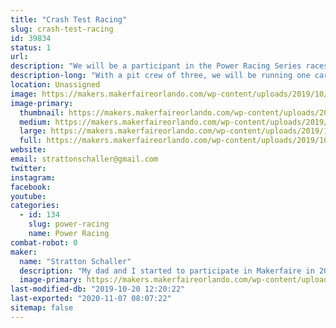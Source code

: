 ```yaml
---
title: "Crash Test Racing"
slug: crash-test-racing
id: 39834
status: 1
url: 
description: "We will be a participant in the Power Racing Series races. One car will be used in the race. "
description-long: "With a pit crew of three, we will be running one car in the race. Our goal is to have fun rather than to win, as this is only our second time doing a race. "
location: Unassigned
image: https://makers.makerfaireorlando.com/wp-content/uploads/2019/10/Crash-test-1-1024x864.jpg
image-primary:
  thumbnail: https://makers.makerfaireorlando.com/wp-content/uploads/2019/10/Crash-test-1-150x150.jpg
  medium: https://makers.makerfaireorlando.com/wp-content/uploads/2019/10/Crash-test-1-300x253.jpg
  large: https://makers.makerfaireorlando.com/wp-content/uploads/2019/10/Crash-test-1-1024x864.jpg
  full: https://makers.makerfaireorlando.com/wp-content/uploads/2019/10/Crash-test-1.jpg
website: 
email: strattonschaller@gmail.com
twitter: 
instagram: 
facebook: 
youtube: 
categories:
  - id: 134
    slug: power-racing
    name: Power Racing
combat-robot: 0
maker:
  name: "Stratton Schaller"
  description: "My dad and I started to participate in Makerfaire in 2015. We loved the different robotics and creations made by the exhibitors and decided to take part in the Power Racing Series race. "
  image-primary: https://makers.makerfaireorlando.com/wp-content/uploads/2019/10/Crash-test-1024x864.jpg
last-modified-db: "2019-10-20 12:20:22"
last-exported: "2020-11-07 08:07:22"
sitemap: false
---
```

